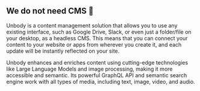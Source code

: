 ## We do not need CMS 👋

Unbody is a content management solution that allows you to use any existing interface, such as Google Drive, Slack, or even just a folder/file on your desktop, as a headless CMS. This means that you can connect your content to your website or apps from wherever you create it, and each update will be instantly reflected on your site.

Unbody enhances and enriches content using cutting-edge technologies like Large Language Models and image processing, making it more accessible and semantic. Its powerful GraphQL API and semantic search engine work with all types of media, including text, image, video, and audio.
